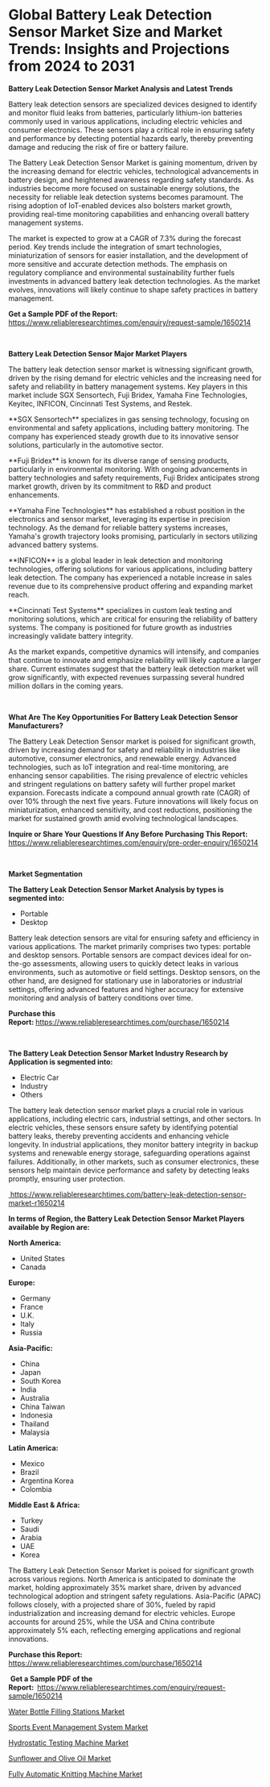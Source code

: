 <p><h1>Global Battery Leak Detection Sensor Market Size and Market Trends: Insights and Projections from 2024 to 2031</h1></p><p><strong>Battery Leak Detection Sensor Market Analysis and Latest Trends</strong></p>
<p><p>Battery leak detection sensors are specialized devices designed to identify and monitor fluid leaks from batteries, particularly lithium-ion batteries commonly used in various applications, including electric vehicles and consumer electronics. These sensors play a critical role in ensuring safety and performance by detecting potential hazards early, thereby preventing damage and reducing the risk of fire or battery failure.</p><p>The Battery Leak Detection Sensor Market is gaining momentum, driven by the increasing demand for electric vehicles, technological advancements in battery design, and heightened awareness regarding safety standards. As industries become more focused on sustainable energy solutions, the necessity for reliable leak detection systems becomes paramount. The rising adoption of IoT-enabled devices also bolsters market growth, providing real-time monitoring capabilities and enhancing overall battery management systems.</p><p>The market is expected to grow at a CAGR of 7.3% during the forecast period. Key trends include the integration of smart technologies, miniaturization of sensors for easier installation, and the development of more sensitive and accurate detection methods. The emphasis on regulatory compliance and environmental sustainability further fuels investments in advanced battery leak detection technologies. As the market evolves, innovations will likely continue to shape safety practices in battery management.</p></p>
<p><strong>Get a Sample PDF of the Report:&nbsp;</strong> <a href="https://www.reliableresearchtimes.com/enquiry/request-sample/1650214?utm_campaign=1266&utm_medium=2&utm_source=Github&utm_content=ia&utm_term=26092024&utm_id=battery-leak-detection-sensor">https://www.reliableresearchtimes.com/enquiry/request-sample/1650214</a></p>
<p>&nbsp;</p>
<p><strong>Battery Leak Detection Sensor Major Market Players</strong></p>
<p><p>The battery leak detection sensor market is witnessing significant growth, driven by the rising demand for electric vehicles and the increasing need for safety and reliability in battery management systems. Key players in this market include SGX Sensortech, Fuji Bridex, Yamaha Fine Technologies, Keyitec, INFICON, Cincinnati Test Systems, and Restek.</p><p>**SGX Sensortech** specializes in gas sensing technology, focusing on environmental and safety applications, including battery monitoring. The company has experienced steady growth due to its innovative sensor solutions, particularly in the automotive sector.</p><p>**Fuji Bridex** is known for its diverse range of sensing products, particularly in environmental monitoring. With ongoing advancements in battery technologies and safety requirements, Fuji Bridex anticipates strong market growth, driven by its commitment to R&D and product enhancements.</p><p>**Yamaha Fine Technologies** has established a robust position in the electronics and sensor market, leveraging its expertise in precision technology. As the demand for reliable battery systems increases, Yamaha's growth trajectory looks promising, particularly in sectors utilizing advanced battery systems.</p><p>**INFICON** is a global leader in leak detection and monitoring technologies, offering solutions for various applications, including battery leak detection. The company has experienced a notable increase in sales revenue due to its comprehensive product offering and expanding market reach.</p><p>**Cincinnati Test Systems** specializes in custom leak testing and monitoring solutions, which are critical for ensuring the reliability of battery systems. The company is positioned for future growth as industries increasingly validate battery integrity.</p><p>As the market expands, competitive dynamics will intensify, and companies that continue to innovate and emphasize reliability will likely capture a larger share. Current estimates suggest that the battery leak detection market will grow significantly, with expected revenues surpassing several hundred million dollars in the coming years.</p></p>
<p>&nbsp;</p>
<p><strong>What Are The Key Opportunities For Battery Leak Detection Sensor Manufacturers?</strong></p>
<p><p>The Battery Leak Detection Sensor market is poised for significant growth, driven by increasing demand for safety and reliability in industries like automotive, consumer electronics, and renewable energy. Advanced technologies, such as IoT integration and real-time monitoring, are enhancing sensor capabilities. The rising prevalence of electric vehicles and stringent regulations on battery safety will further propel market expansion. Forecasts indicate a compound annual growth rate (CAGR) of over 10% through the next five years. Future innovations will likely focus on miniaturization, enhanced sensitivity, and cost reductions, positioning the market for sustained growth amid evolving technological landscapes.</p></p>
<p><strong>Inquire or Share Your Questions If Any Before Purchasing This Report:</strong> <a href="https://www.reliableresearchtimes.com/enquiry/pre-order-enquiry/1650214?utm_campaign=1266&utm_medium=2&utm_source=Github&utm_content=ia&utm_term=26092024&utm_id=battery-leak-detection-sensor">https://www.reliableresearchtimes.com/enquiry/pre-order-enquiry/1650214</a></p>
<p>&nbsp;</p>
<p><strong>Market Segmentation</strong></p>
<p><strong>The Battery Leak Detection Sensor Market Analysis by types is segmented into:</strong></p>
<p><ul><li>Portable</li><li>Desktop</li></ul></p>
<p><p>Battery leak detection sensors are vital for ensuring safety and efficiency in various applications. The market primarily comprises two types: portable and desktop sensors. Portable sensors are compact devices ideal for on-the-go assessments, allowing users to quickly detect leaks in various environments, such as automotive or field settings. Desktop sensors, on the other hand, are designed for stationary use in laboratories or industrial settings, offering advanced features and higher accuracy for extensive monitoring and analysis of battery conditions over time.</p></p>
<p><strong>Purchase this Report:&nbsp;</strong><a href="https://www.reliableresearchtimes.com/purchase/1650214?utm_campaign=1266&utm_medium=2&utm_source=Github&utm_content=ia&utm_term=26092024&utm_id=battery-leak-detection-sensor">https://www.reliableresearchtimes.com/purchase/1650214</a></p>
<p>&nbsp;</p>
<p><strong>The Battery Leak Detection Sensor Market Industry Research by Application is segmented into:</strong></p>
<p><ul><li>Electric Car</li><li>Industry</li><li>Others</li></ul></p>
<p><p>The battery leak detection sensor market plays a crucial role in various applications, including electric cars, industrial settings, and other sectors. In electric vehicles, these sensors ensure safety by identifying potential battery leaks, thereby preventing accidents and enhancing vehicle longevity. In industrial applications, they monitor battery integrity in backup systems and renewable energy storage, safeguarding operations against failures. Additionally, in other markets, such as consumer electronics, these sensors help maintain device performance and safety by detecting leaks promptly, ensuring user protection.</p></p>
<p><a href="https://www.reliableresearchtimes.com/battery-leak-detection-sensor-market-r1650214?utm_campaign=1266&utm_medium=2&utm_source=Github&utm_content=ia&utm_term=26092024&utm_id=battery-leak-detection-sensor">&nbsp;https://www.reliableresearchtimes.com/battery-leak-detection-sensor-market-r1650214</a></p>
<p><strong>In terms of Region, the Battery Leak Detection Sensor Market Players available by Region are:</strong></p>
<p>
    <p> <strong> North America: </strong>
        <ul>
            <li>United States</li>
            <li>Canada</li>
        </ul>
        </p> 
    <p> <strong> Europe: </strong>
        <ul>
            <li>Germany</li>
            <li>France</li>
            <li>U.K.</li>
            <li>Italy</li>
            <li>Russia</li>
        </ul>
        </p> 
    <p> <strong> Asia-Pacific: </strong>
        <ul>
            <li>China</li>
            <li>Japan</li>
            <li>South Korea</li>
            <li>India</li>
            <li>Australia</li>
            <li>China Taiwan</li>
            <li>Indonesia</li>
            <li>Thailand</li>
            <li>Malaysia</li>
        </ul>
        </p> 
    <p> <strong> Latin America: </strong>
        <ul>
            <li>Mexico</li>
            <li>Brazil</li>
            <li>Argentina Korea</li>
            <li>Colombia</li>
        </ul>
        </p> 
    <p> <strong> Middle East & Africa: </strong>
        <ul>
            <li>Turkey</li>
            <li>Saudi</li>
            <li>Arabia</li>
            <li>UAE</li>
            <li>Korea</li>
        </ul>
    </p>
    </p>
<p><p>The Battery Leak Detection Sensor Market is poised for significant growth across various regions. North America is anticipated to dominate the market, holding approximately 35% market share, driven by advanced technological adoption and stringent safety regulations. Asia-Pacific (APAC) follows closely, with a projected share of 30%, fueled by rapid industrialization and increasing demand for electric vehicles. Europe accounts for around 25%, while the USA and China contribute approximately 5% each, reflecting emerging applications and regional innovations.</p></p>
<p><strong>Purchase this Report: </strong><a href="https://www.reliableresearchtimes.com/purchase/1650214?utm_campaign=1266&utm_medium=2&utm_source=Github&utm_content=ia&utm_term=26092024&utm_id=battery-leak-detection-sensor">https://www.reliableresearchtimes.com/purchase/1650214</a></p>
<p>&nbsp;<strong>Get a Sample PDF of the Report:&nbsp;&nbsp;</strong><a href="https://www.reliableresearchtimes.com/enquiry/request-sample/1650214?utm_campaign=1266&utm_medium=2&utm_source=Github&utm_content=ia&utm_term=26092024&utm_id=battery-leak-detection-sensor">https://www.reliableresearchtimes.com/enquiry/request-sample/1650214</a></p>
<p><strong></strong></p>
<p><p><a href="https://issuu.com/reportprime-2/docs/water-bottle-filling-stations-marke_ccb03886068033?utm_campaign=1266&utm_medium=2&utm_source=Github&utm_content=ia&utm_term=26092024&utm_id=battery-leak-detection-sensor">Water Bottle Filling Stations Market</a></p><p><a href="https://www.linkedin.com/pulse/insights-sports-event-management-system-market-players-size-rlwcc?trackingId=Pcfo6%2B5IRpCvcsAh8FushA%3D%3D&utm_campaign=1266&utm_medium=2&utm_source=Github&utm_content=ia&utm_term=26092024&utm_id=battery-leak-detection-sensor">Sports Event Management System Market</a></p><p><a href="https://www.linkedin.com/pulse/hydrostatic-testing-machine-market-global-regional-analysis-yiu7e?trackingId=mOw%2Blx0eRraHq6a%2FIAm4DA%3D%3D&utm_campaign=1266&utm_medium=2&utm_source=Github&utm_content=ia&utm_term=26092024&utm_id=battery-leak-detection-sensor">Hydrostatic Testing Machine Market</a></p><p><a href="https://issuu.com/reportprime-2/docs/sunflower-and-olive-oil-market-size_3f91a3ee6fd28e?utm_campaign=1266&utm_medium=2&utm_source=Github&utm_content=ia&utm_term=26092024&utm_id=battery-leak-detection-sensor">Sunflower and Olive Oil Market</a></p><p><a href="https://www.linkedin.com/pulse/fully-automatic-knitting-machine-market-evolution-global-trends-ddbse?trackingId=BEkVewOUTVObmKnIC8phhA%3D%3D&utm_campaign=1266&utm_medium=2&utm_source=Github&utm_content=ia&utm_term=26092024&utm_id=battery-leak-detection-sensor">Fully Automatic Knitting Machine Market</a></p></p>